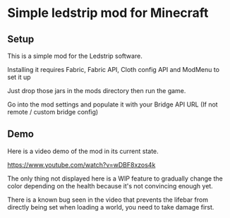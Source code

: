 # Simple ledstrip mod for Minecraft

## Setup

This is a simple mod for the Ledstrip software.

Installing it requires Fabric, Fabric API, Cloth config API and ModMenu to set it up

Just drop those jars in the mods directory then run the game.

Go into the mod settings and populate it with your Bridge API URL (If not remote / custom bridge config)

## Demo

Here is a video demo of the mod in its current state.

https://www.youtube.com/watch?v=wDBF8xzos4k

The only thing not displayed here is a WIP feature to gradually change the color depending on the health because it's not convincing enough yet.

There is a known bug seen in the video that prevents the lifebar from directly being set when loading a world, you need to take damage first.
